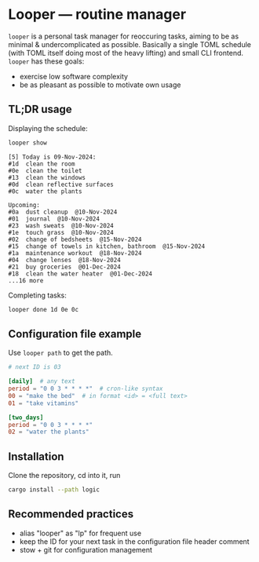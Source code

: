 # Looper — routine manager

`looper` is a personal task manager for reoccuring tasks, aiming to be as minimal & undercomplicated as possible. Basically a single TOML schedule (with TOML itself doing most of the heavy lifting) and small CLI frontend. `looper` has these goals:

- exercise low software complexity
- be as pleasant as possible to motivate own usage

## TL;DR usage

Displaying the schedule:

```bash
looper show
```

```
[5] Today is 09-Nov-2024:
#1d  clean the room
#0e  clean the toilet
#13  clean the windows
#0d  clean reflective surfaces
#0c  water the plants

Upcoming:
#0a  dust cleanup  @10-Nov-2024
#01  journal  @10-Nov-2024
#23  wash sweats  @10-Nov-2024
#1e  touch grass  @10-Nov-2024
#02  change of bedsheets  @15-Nov-2024
#15  change of towels in kitchen, bathroom  @15-Nov-2024
#1a  maintenance workout  @18-Nov-2024
#04  change lenses  @18-Nov-2024
#21  buy groceries  @01-Dec-2024
#18  clean the water heater  @01-Dec-2024
...16 more
```

Completing tasks:

```bash
looper done 1d 0e 0c
```

## Configuration file example

Use `looper path` to get the path.

```toml
# next ID is 03

[daily]  # any text
period = "0 0 3 * * * *"  # cron-like syntax
00 = "make the bed"  # in format <id> = <full text>
01 = "take vitamins"

[two_days]
period = "0 0 3 * * * *"
02 = "water the plants"
```

## Installation

Clone the repository, cd into it, run

```bash
cargo install --path logic
```

## Recommended practices

- alias "looper" as "lp" for frequent use
- keep the ID for your next task in the configuration file header comment
- stow + git for configuration management

